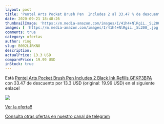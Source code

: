 ```yaml
---
layout: post
title: 'Pentel Arts Pocket Brush Pen  Includes 2 al 33.47 % de descuento'
date: 2020-09-21 18:48:26
thumbnailImage: 'https://m.media-amazon.com/images/I/41h4+NlRgiL._SL200_.jpg'
images: [ 'https://m.media-amazon.com/images/I/41h4+NlRgiL._SL200_.jpg' ]
comments: true
category: ofertas
author: ring
slug: B002LJRKN8
description:
actualPrice: 13.3 USD
comparePrice: 19.99 USD
inStock: true
---
```


Está [Pentel Arts Pocket Brush Pen  Includes 2 Black Ink Refills  GFKP3BPA ](https://www.amazon.com/dp/B002LJRKN8/?tag=redken08-20) con 33.47 de descuento por 13.3 USD (original: 19.99 USD) en el siguiente enlace!

[![](https://m.media-amazon.com/images/I/41h4+NlRgiL._SL200_.jpg)](https://www.amazon.com/dp/B002LJRKN8/?tag=redken08-20)

[Ver la oferta!!](https://www.amazon.com/dp/B002LJRKN8/?tag=redken08-20)

[Consulta otras ofertas en nuestro canal de telegram](https://t.me/s/ofertas25)
